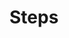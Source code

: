# Steps 
<!-- 
# Creacion entornos virtuales e instalacion de librerias

# Crear entorno virtual con el nombre venv
# python3 -m venv venv

# Activar entorno virtual
# source venv/bin/activate

# Desactivar el entorno virtual 
# deactivate

# pip freeze para verificar que no ha nada instalado aún
# pip freeze

# Instalar 
# pip install matplotlib

# pip freeze para verificar lo instalado solo en el entorno virtual
# pip freeze -->